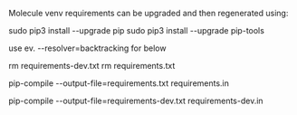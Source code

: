 
Molecule venv requirements can
be upgraded and then
regenerated using:

sudo pip3 install --upgrade pip
sudo pip3 install --upgrade pip-tools

use ev. --resolver=backtracking for below

rm requirements-dev.txt
rm requirements.txt

pip-compile --output-file=requirements.txt requirements.in

pip-compile --output-file=requirements-dev.txt requirements-dev.in



